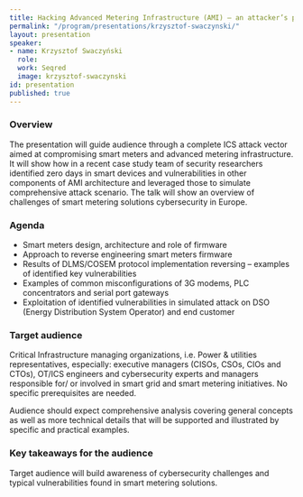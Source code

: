 ```yaml
---
title: Hacking Advanced Metering Infrastructure (AMI) – an attacker’s perspective on Distribution System Operator (in)security
permalink: "/program/presentations/krzysztof-swaczynski/"
layout: presentation
speaker:
- name: Krzysztof Swaczyński
  role: 
  work: Seqred
  image: krzysztof-swaczynski
id: presentation
published: true
---
```


### Overview

The presentation will guide audience through a complete ICS attack vector aimed at compromising smart meters and advanced metering infrastructure. It will show how in a recent case study team of security researchers identified zero days in smart devices and vulnerabilities in other components of AMI architecture and leveraged those to simulate comprehensive attack scenario. The talk will show an overview of challenges of smart metering solutions cybersecurity in Europe.

### Agenda
* Smart meters design, architecture and role of firmware
* Approach to reverse engineering smart meters firmware
* Results of DLMS/COSEM protocol implementation reversing – examples of identified key vulnerabilities
* Examples of common misconfigurations of 3G modems, PLC concentrators and serial port gateways
* Exploitation of identified vulnerabilities in simulated attack on DSO (Energy Distribution System Operator) and end customer

### Target audience

Critical Infrastructure managing organizations, i.e. Power &amp; utilities representatives, especially: executive managers (CISOs, CSOs, CIOs and CTOs), OT/ICS engineers and cybersecurity experts and managers responsible for/ or involved in smart grid and smart metering initiatives. No specific prerequisites are needed.

Audience should expect comprehensive analysis covering general concepts as well as more technical details that will be supported and illustrated by specific and practical examples.

### Key takeaways for the audience 

Target audience will build awareness of cybersecurity challenges and typical vulnerabilities found in smart metering solutions.
